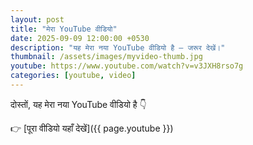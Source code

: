 ```yaml
---
layout: post
title: "मेरा YouTube वीडियो"
date: 2025-09-09 12:00:00 +0530
description: "यह मेरा नया YouTube वीडियो है — जरूर देखें।"
thumbnail: /assets/images/myvideo-thumb.jpg
youtube: https://www.youtube.com/watch?v=v3JXH8rso7g
categories: [youtube, video]
---
```


दोस्तों, यह मेरा नया YouTube वीडियो है 👇  

👉 [पूरा वीडियो यहाँ देखें]({{ page.youtube }})
